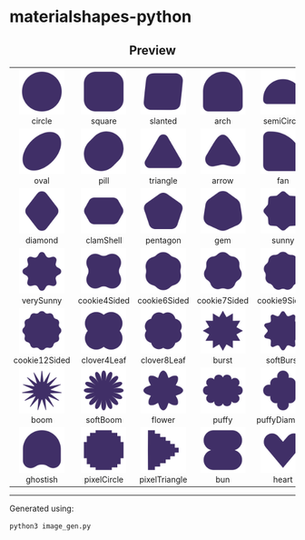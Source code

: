 # materialshapes-python

<h2 align="center">Preview</h2>

<table align="center">
  <tr>
    <td align="center"><img src="shapes_png/circle.png" width="80"/><br/>circle</td>
    <td align="center"><img src="shapes_png/square.png" width="80"/><br/>square</td>
    <td align="center"><img src="shapes_png/slanted.png" width="80"/><br/>slanted</td>
    <td align="center"><img src="shapes_png/arch.png" width="80"/><br/>arch</td>
    <td align="center"><img src="shapes_png/semiCircle.png" width="80"/><br/>semiCircle</td>
  </tr>
  <tr>
    <td align="center"><img src="shapes_png/oval.png" width="80"/><br/>oval</td>
    <td align="center"><img src="shapes_png/pill.png" width="80"/><br/>pill</td>
    <td align="center"><img src="shapes_png/triangle.png" width="80"/><br/>triangle</td>
    <td align="center"><img src="shapes_png/arrow.png" width="80"/><br/>arrow</td>
    <td align="center"><img src="shapes_png/fan.png" width="80"/><br/>fan</td>
  </tr>
  <tr>
    <td align="center"><img src="shapes_png/diamond.png" width="80"/><br/>diamond</td>
    <td align="center"><img src="shapes_png/clamShell.png" width="80"/><br/>clamShell</td>
    <td align="center"><img src="shapes_png/pentagon.png" width="80"/><br/>pentagon</td>
    <td align="center"><img src="shapes_png/gem.png" width="80"/><br/>gem</td>
    <td align="center"><img src="shapes_png/sunny.png" width="80"/><br/>sunny</td>
  </tr>
  <tr>
    <td align="center"><img src="shapes_png/verySunny.png" width="80"/><br/>verySunny</td>
    <td align="center"><img src="shapes_png/cookie4Sided.png" width="80"/><br/>cookie4Sided</td>
    <td align="center"><img src="shapes_png/cookie6Sided.png" width="80"/><br/>cookie6Sided</td>
    <td align="center"><img src="shapes_png/cookie7Sided.png" width="80"/><br/>cookie7Sided</td>
    <td align="center"><img src="shapes_png/cookie9Sided.png" width="80"/><br/>cookie9Sided</td>
  </tr>
  <tr>
    <td align="center"><img src="shapes_png/cookie12Sided.png" width="80"/><br/>cookie12Sided</td>
    <td align="center"><img src="shapes_png/clover4Leaf.png" width="80"/><br/>clover4Leaf</td>
    <td align="center"><img src="shapes_png/clover8Leaf.png" width="80"/><br/>clover8Leaf</td>
    <td align="center"><img src="shapes_png/burst.png" width="80"/><br/>burst</td>
    <td align="center"><img src="shapes_png/softBurst.png" width="80"/><br/>softBurst</td>
  </tr>
  <tr>
    <td align="center"><img src="shapes_png/boom.png" width="80"/><br/>boom</td>
    <td align="center"><img src="shapes_png/softBoom.png" width="80"/><br/>softBoom</td>
    <td align="center"><img src="shapes_png/flower.png" width="80"/><br/>flower</td>
    <td align="center"><img src="shapes_png/puffy.png" width="80"/><br/>puffy</td>
    <td align="center"><img src="shapes_png/puffyDiamond.png" width="80"/><br/>puffyDiamond</td>
  </tr>
  <tr>
    <td align="center"><img src="shapes_png/ghostish.png" width="80"/><br/>ghostish</td>
    <td align="center"><img src="shapes_png/pixelCircle.png" width="80"/><br/>pixelCircle</td>
    <td align="center"><img src="shapes_png/pixelTriangle.png" width="80"/><br/>pixelTriangle</td>
    <td align="center"><img src="shapes_png/bun.png" width="80"/><br/>bun</td>
    <td align="center"><img src="shapes_png/heart.png" width="80"/><br/>heart</td>
  </tr>
</table>

---

Generated using:

```bash
python3 image_gen.py
```
